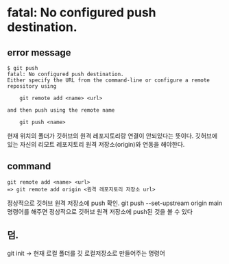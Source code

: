 # fatal: No configured push destination.
## error message  

```
$ git push
fatal: No configured push destination.
Either specify the URL from the command-line or configure a remote repository using

    git remote add <name> <url>

and then push using the remote name

    git push <name>
```
현재 위치의 폴더가 깃허브의 원격 레포지토리랑 연결이 안되있다는 뜻이다.
깃허브에 있는 자신의 리모트 레포지토리 원격 저장소(origin)와 연동을 해야한다. 

## command 
```
git remote add <name> <url>
=> git remote add origin <원격 레포지토리 저장소 url>
```

정상적으로 깃허브 원격 저장소에 push 확인.
git push --set-upstream origin main
명령어를 해주면 정상적으로 깃허브 원격 저장소에 push된 것을 볼 수 있다

## 덤.
git init
-> 현재 로컬 폴더를 깃 로컬저장소로 만들어주는 명령어
